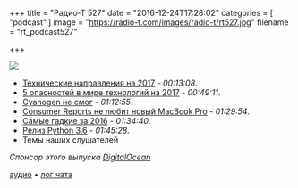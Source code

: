 +++
title = "Радио-Т 527"
date = "2016-12-24T17:28:02"
categories = [ "podcast",]
image = "https://radio-t.com/images/radio-t/rt527.jpg"
filename = "rt_podcast527"

+++

![](https://radio-t.com/images/radio-t/rt527.jpg)

- [Технические направления на 2017](http://thenextweb.com/tech/2016/12/23/tech-trends-looking-forward-2017/) - *00:13:08*.
- [5 опасностей в мире технологий на 2017](http://www.forbes.com/forbes/welcome/?toURL=http://www.forbes.com/sites/bernardmarr/2016/12/23/the-5-most-worrying-technology-trends-for-2017-and-beyond/&refURL=&referrer=) - *00:49:11*.
- [Cyanogen не смог](https://techcrunch.com/2016/12/24/cyanogen-failed-to-kill-android-now-it-is-shuttering-its-services-and-os-as-part-of-a-pivot/) - *01:12:55*.
- [Consumer Reports не любит новый MacBook Pro](http://mashable.com/2016/12/23/consumer-reports-macbook-pro/) - *01:29:54*.
- [Самые гадкие за 2016](http://thenextweb.com/opinion/2016/12/24/2016-ugly-tech/) - *01:34:40*.
- [Релиз Python 3.6](https://habrahabr.ru/company/kingservers/blog/318354/) - *01:45:28*.
- Темы наших слушателей

_Спонсор этого выпуска [DigitalOcean](https://www.digitalocean.com)_

[аудио](https://cdn.radio-t.com/rt_podcast527.mp3) • [лог чата](http://chat.radio-t.com/logs/radio-t-527.html)
<audio src="https://cdn.radio-t.com/rt_podcast527.mp3" preload="none"></audio>
